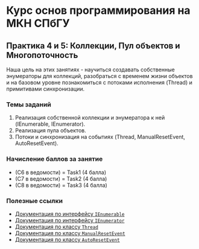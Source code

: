 # Курс основ программирования на МКН СПбГУ
## Практика 4 и 5: Коллекции, Пул объектов и Многопоточность

Наша цель на этих занятиях - научиться создавать собственные энумераторы для коллекций,
разобраться с временем жизни объектов и на базовом уровне познакомиться с потоками
исполнения (Thread) и примитивами синхронизации.

### Темы заданий

1. Реализация собственной коллекции и энумератора к ней (IEnumerable, IEnumerator).
2. Реализация пула объектов.
3. Потоки и синхронизация на событиях (Thread, ManualResetEvent, AutoResetEvent).

### Начисление баллов за занятие

* (C6 в ведомости) = Task1 (4 балла)
* (C7 в ведомости) = Task2 (4 балла)
* (C8 в ведомости) = Task3 (4 балла)

### Полезные ссылки

* [Документация по интерфейсу `IEnumerable`](https://learn.microsoft.com/ru-ru/dotnet/api/system.collections.ienumerable?view=net-6.0)
* [Документация по интерфейсу `IEnumerator`](https://learn.microsoft.com/en-us/dotnet/api/system.collections.ienumerator?view=net-6.0)
* [Документация по классу `Thread`](https://learn.microsoft.com/ru-ru/dotnet/api/system.threading.thread?view=net-6.0)
* [Документация по классу `ManualResetEvent`](https://learn.microsoft.com/en-us/dotnet/api/system.threading.manualresetevent?view=net-6.0)
* [Документация по классу `AutoResetEvent`](https://learn.microsoft.com/en-us/dotnet/api/system.threading.autoresetevent?view=net-6.0)
